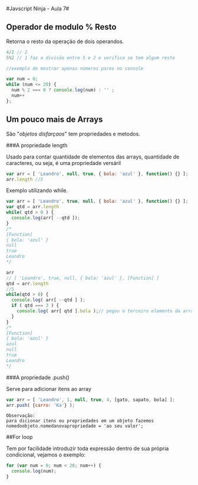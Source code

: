#Javscript Ninja - Aula 7#

## Operador de modulo % Resto

Retorna o resto da operação de dois operandos.

```js
4/2 // 2
5%2 // 1 faz a divisão entre 5 e 2 e verifica se tem algum resto

//exemplo de mostrar apenas números pares no console

var num = 0;
while (num <= 20) {
  num % 2 === 0 ? console.log(num) : '' ;
  num++
};
```

## Um pouco mais de Arrays

São "*objetos disfarçaos*" tem propriedades e metodos.

###A propriedade length

Usado para contar quantidade de elementos das arrays, quantidade de caracteres, ou seja, é uma propriedade versáril

```js
var arr = [ 'Leandro', null, true, { bola: 'azul' }, function() {} ];
arr.length //5
```

Exemplo utilizando while.

```js
var arr = [ 'Leandro', true, null, { bola: 'azul' }, function() {} ];
var qtd = arr.length
while( qtd > 0 ) {
  console.log(arr[ --qtd ]);
}
/*
[Function]
{ bola: 'azul' }
null
true
Leandro
*/
```

```js
arr
// [ 'Leandro', true, null, { bola: 'azul' }, [Function] ]
qtd = arr.length
//5
while(qtd > 0) {
  console.log( arr[ --qtd ] );
  if ( qtd === 3 ) {
    console.log( arr[ qtd ].bola );// pegou o terceiro elemento da array 'arr' e usou a propriedade 'bola' deste elemento
  }
}
/*
[Function]
{ bola: 'azul' }
azul
null
true
Leandro
*/
```

###A propriedade .push()

 Serve para adicionar itens ao array

 ```js
var arr = [ 'Leandro', 1, null, true, 4, [gato, sapato, bola] ];
arr.push( {carro: 'Ka'} );
 ```

 ```
 Observação:
 para dicionar itens ou propriedades em um objeto fazemos
 nomedoobjeto.nomedanovapropriedade = 'ao seu valor';
 ```

##For loop

Tem por facilidade introduzir toda expressão dentro de sua própria condicional, vejamos o exemplo:

```js
for (var num = 0; num < 20; num++) {
  console.log(num);
}

```
